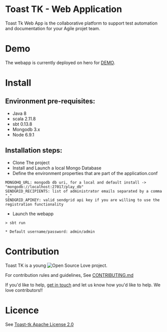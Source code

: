 # Toast TK - Web Application
Toast Tk Web App is the collaborative platform to support test automation and documentation for your Agile projet team.

# Demo

The webapp is currently deployed on hero for [DEMO](https://toast-tk.herokuapp.com).

# Install

## Environment pre-requisites:
- Java 8
- scala 2.11.8
- sbt 0.13.8
- Mongodb 3.x
- Node 6.9.1

## Installation steps:
* Clone The project
* Install and Launch a local Mongo Database
* Define the environment properties that are part of the application.conf
```
MONGOHQ_URL: mongodb db uri, for a local and default install -> "mongodb://localhost:27017/play_db"
SENDGRID_RECIPIENTS: list of administrator emails separated by a comma ","
SENDGRID_APIKEY: valid sendgrid api key if you are willing to use the registration functionality
```
* Launch the webapp
```
> sbt run

* Default username/password: admin/admin
```

# Contribution

Toast TK is a young ![Open Source Love](https://badges.frapsoft.com/os/v3/open-source.svg?v=103) project.  

For contribution rules and guidelines, See [CONTRIBUTING.md](https://github.com/toast-tk/toast-tk-engine/blob/snapshot/CONTRIBUTING.md)

If you'd like to help, [get in touch](https://gitter.im/toast-tk/toast-tk-engine) and let us know how you'd like to help. We love contributors!! 

# Licence
See [Toast-tk Apache License 2.0](https://github.com/toast-tk/toast-tk-engine/blob/snapshot/LICENSE.md)
